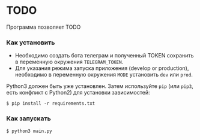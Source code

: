 # TODO

Программа позволяет TODO

### Как установить

*  Необходимо создать бота телеграм и полученный TOKEN сохранить в переменную окружения `TELEGRAM_TOKEN`.  
*  Для указания режима запуска приложения (develop or production), необходимо в переменную окружения `MODE` установить `dev` или `prod`.   

Python3 должен быть уже установлен.
Затем используйте `pip` (или `pip3`, есть конфликт с Python2) для установки зависимостей:
```console
$ pip install -r requirements.txt
```

### Как запускать
```console
$ python3 main.py
```
